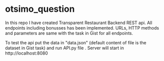 # otsimo_question

In this repo I have created Transparent Restaurant Backend REST api. All endpoints including bonusses has been implemented. URLs, HTTP methods and
parameters are same with the task in Gist for all endpoints.


To test the api put the data in "data.json" (default content of file is the dataset in Gist task) and run  API.py file . Server will start in http://localhost:8080


